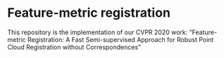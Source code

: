 # Feature-metric registration
This repository is the implementation of our CVPR 2020 work: "Feature-metric Registration: A Fast Semi-supervised Approach for Robust Point Cloud Registration without Correspondences"
